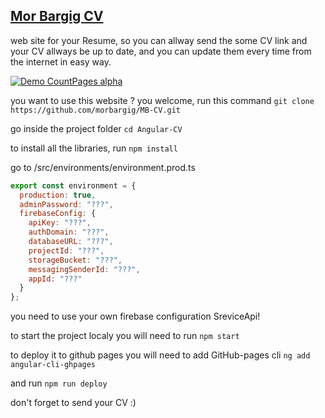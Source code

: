 ## [Mor Bargig CV](https://mor-bargig-cv.herokuapp.com)

web site for your Resume, so you can allway send the some CV link and your CV allways be up to date,
and you can update them every time from the internet in easy way.

[![Demo CountPages alpha](https://media.giphy.com/media/ReVsLYJBNg60DrEi8j/giphy.gif)](https://www.youtube.com/watch?v=AYlr8CLW-RA)

you want to use this website ? you welcome, run this command `git clone https://github.com/morbargig/MB-CV.git`

go inside the project folder `cd Angular-CV`

to install all the libraries, run `npm install`

go to /src/environments/environment.prod.ts
```javascript
export const environment = {
  production: true,
  adminPassword: "???",
  firebaseConfig: {
    apiKey: "???",
    authDomain: "???",
    databaseURL: "???",
    projectId: "???",
    storageBucket: "???",
    messagingSenderId: "???",
    appId: "???"
  }
};
```

you need to use your own firebase configuration  SreviceApi!

to start the project localy you will need to run `npm start`

to deploy it to github pages you will need to add GitHub-pages cli `ng add angular-cli-ghpages`

and run `npm run deploy`

don't forget to send your CV :)


